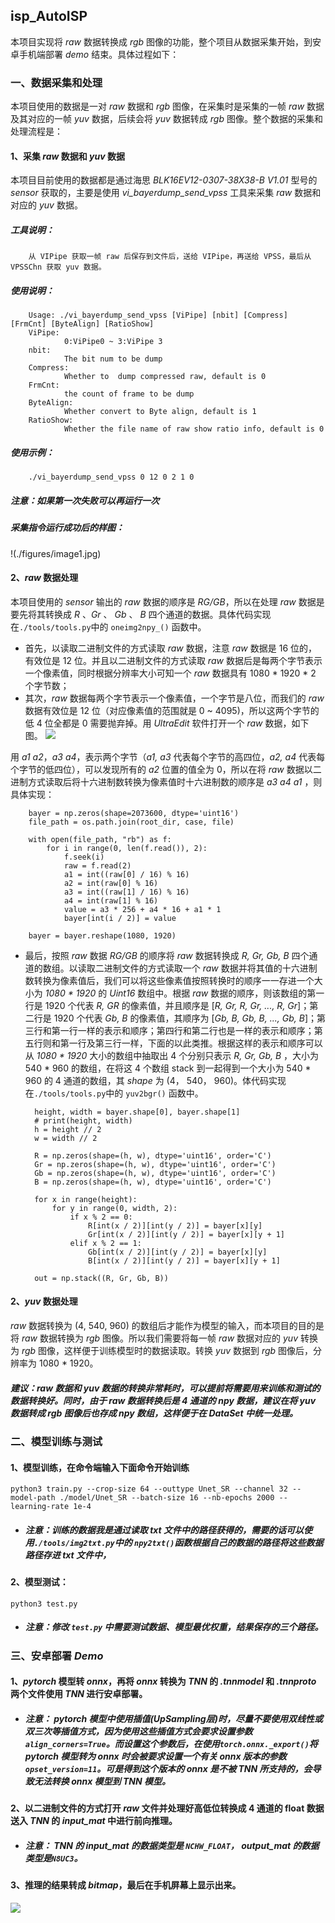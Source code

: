 ## **isp_AutoISP**
本项目实现将 _raw_ 数据转换成 _rgb_ 图像的功能，整个项目从数据采集开始，到安卓手机端部署 *demo* 结束。具体过程如下：

### **一、数据采集和处理**
本项目使用的数据是一对 _raw_ 数据和 _rgb_ 图像，在采集时是采集的一帧 _raw_ 数据及其对应的一帧 _yuv_ 数据，后续会将 _yuv_ 数据转成 _rgb_ 图像。整个数据的采集和处理流程是：

#### 1、采集 _raw_ 数据和 _yuv_ 数据
本项目目前使用的数据都是通过海思 _BLK16EV12-0307-38X38-B V1.01_ 型号的 _sensor_ 获取的，主要是使用 _vi_bayerdump_send_vpss_ 工具来采集 _raw_ 数据和对应的 _yuv_ 数据。
##### 工具说明：
        从 VIPipe 获取一帧 raw 后保存到文件后，送给 VIPipe，再送给 VPSS，最后从 VPSSChn 获取 yuv 数据。
##### 使用说明：
        Usage: ./vi_bayerdump_send_vpss [ViPipe] [nbit] [Compress] [FrmCnt] [ByteAlign] [RatioShow]
        ViPipe: 
                0:ViPipe0 ~ 3:ViPipe 3
        nbit: 
                The bit num to be dump
        Compress: 
                Whether to  dump compressed raw, default is 0
        FrmCnt: 
                the count of frame to be dump
        ByteAlign: 
                Whether convert to Byte align, default is 1
        RatioShow: 
                Whether the file name of raw show ratio info, default is 0
##### 使用示例：
        ./vi_bayerdump_send_vpss 0 12 0 2 1 0

##### 注意：如果第一次失败可以再运行一次

##### 采集指令运行成功后的样图：
!(./figures/image1.jpg)

#### 2、_raw_ 数据处理
本项目使用的 _sensor_ 输出的 _raw_ 数据的顺序是 _RG/GB_，所以在处理 _raw_ 数据是要先将其转换成 _R_ 、_Gr_ 、 _Gb_ 、 _B_ 四个通道的数据。具体代码实现在`./tools/tools.py`中的 `oneimg2npy_()` 函数中。 
* 首先，以读取二进制文件的方式读取 _raw_ 数据，注意 _raw_ 数据是 16 位的，有效位是 12 位。并且以二进制文件的方式读取 _raw_ 数据后是每两个字节表示一个像素值，同时根据分辨率大小可知一个 _raw_ 数据具有 1080 * 1920 * 2 个字节数；
* 其次，_raw_ 数据每两个字节表示一个像素值，一个字节是八位，而我们的 _raw_ 数据有效位是 12 位（对应像素值的范围就是 0 ~ 4095)，所以这两个字节的低 4 位全都是 0 需要抛弃掉。用 *UltraEdit* 软件打开一个 _raw_ 数据，如下图。
![](./figures/image3.png)

用 _a1 a2_，_a3 a4_，表示两个字节（*a1, a3* 代表每个字节的高四位，_a2, a4_ 代表每个字节的低四位），可以发现所有的 _a2_ 位置的值全为 0，所以在将 _raw_ 数据以二进制方式读取后将十六进制数转换为像素值时十六进制数的顺序是 _a3 a4 a1_ ，则具体实现：
        
        bayer = np.zeros(shape=2073600, dtype='uint16')
        file_path = os.path.join(root_dir, case, file)

        with open(file_path, "rb") as f:
            for i in range(0, len(f.read()), 2):
                f.seek(i)
                raw = f.read(2)
                a1 = int((raw[0] / 16) % 16)
                a2 = int(raw[0] % 16)
                a3 = int((raw[1] / 16) % 16)
                a4 = int(raw[1] % 16)
                value = a3 * 256 + a4 * 16 + a1 * 1
                bayer[int(i / 2)] = value

        bayer = bayer.reshape(1080, 1920)
    
* 最后，按照 _raw_ 数据 _RG/GB_ 的顺序将 _raw_ 数据转换成 _R, Gr, Gb, B_ 四个通道的数组。以读取二进制文件的方式读取一个 _raw_ 数据并将其值的十六进制数转换为像素值后，我们可以将这些像素值按照转换时的顺序一一存进一个大小为 _1080 * 1920_ 的 _Uint16_ 数组中。根据 _raw_ 数据的顺序，则该数组的第一行是 1920 个代表 _R, GR_ 的像素值，并且顺序是 [_R, Gr, R, Gr, ..., R, Gr_]；第二行是 1920 个代表 _Gb, B_ 的像素值，其顺序为 [_Gb, B, Gb, B, ..., Gb, B_]；第三行和第一行一样的表示和顺序；第四行和第二行也是一样的表示和顺序；第五行则和第一行及第三行一样，下面的以此类推。根据这样的表示和顺序可以从 _1080 * 1920_ 大小的数组中抽取出 4 个分别只表示 _R, Gr, Gb, B_ ，大小为 540 * 960 的数组，在将这 4 个数组 stack 到一起得到一个大小为 540 * 960 的 4 通道的数组，其 _shape_ 为 (4， 540， 960)。体代码实现在`./tools/tools.py`中的 `yuv2bgr()` 函数中。

        height, width = bayer.shape[0], bayer.shape[1]
        # print(height, width)
        h = height // 2
        w = width // 2

        R = np.zeros(shape=(h, w), dtype='uint16', order='C')
        Gr = np.zeros(shape=(h, w), dtype='uint16', order='C')
        Gb = np.zeros(shape=(h, w), dtype='uint16', order='C')
        B = np.zeros(shape=(h, w), dtype='uint16', order='C')

        for x in range(height):
            for y in range(0, width, 2):
                if x % 2 == 0:
                    R[int(x / 2)][int(y / 2)] = bayer[x][y]
                    Gr[int(x / 2)][int(y / 2)] = bayer[x][y + 1]
                elif x % 2 == 1:
                    Gb[int(x / 2)][int(y / 2)] = bayer[x][y]
                    B[int(x / 2)][int(y / 2)] = bayer[x][y + 1]

        out = np.stack((R, Gr, Gb, B))

#### 2、_yuv_ 数据处理
_raw_ 数据转换为 (4, 540, 960) 的数组后才能作为模型的输入，而本项目的目的是将 _raw_ 数据转换为 _rgb_ 图像。所以我们需要将每一帧 _raw_ 数据对应的 _yuv_ 转换为 _rgb_ 图像，这样便于训练模型时的数据读取。转换 _yuv_ 数据到 _rgb_ 图像后，分辨率为 1080 * 1920。

##### **建议**：_raw_ 数据和 _yuv_ 数据的转换非常耗时，可以提前将需要用来训练和测试的数据转换好。同时，由于 _raw_ 数据转换后是 4 通道的 _npy_ 数据，建议在将 _yuv_ 数据转成 _rgb_ 图像后也存成 _npy_ 数组，这样便于在 _DataSet_ 中统一处理。

### **二、模型训练与测试**

#### 1、模型训练，在命令端输入下面命令开始训练
    python3 train.py --crop-size 64 --outtype Unet_SR --channel 32 --model-path ./model/Unet_SR --batch-size 16 --nb-epochs 2000 --learning-rate 1e-4
* ##### 注意：训练的数据我是通过读取 _txt_ 文件中的路径获得的，需要的话可以使用`./tools/img2txt.py`中的 `npy2txt()`函数根据自己的数据的路径将这些数据路径存进 _txt_ 文件中，

#### 2、模型测试：
    python3 test.py
* ##### 注意：修改 `test.py` 中需要测试数据、模型最优权重，结果保存的三个路径。

### **三、安卓部署 _Demo_**

#### 1、_pytorch_ 模型转 _onnx_，再将 _onnx_ 转换为 _TNN_ 的 _.tnnmodel_ 和 _.tnnproto_ 两个文件使用 _TNN_ 进行安卓部署。
* ##### 注意： _pytorch_ 模型中使用插值(UpSampling层)时，尽量不要使用双线性或双三次等插值方式，因为使用这些插值方式会要求设置参数`align_corners=True`。而设置这个参数后，在使用`torch.onnx._export()`将 _pytorch_ 模型转为 _onnx_ 时会被要求设置一个有关 _onnx_ 版本的参数`opset_version=11`。可是得到这个版本的 _onnx_ 是不被 _TNN_ 所支持的，会导致无法转换 _onnx_ 模型到 _TNN_ 模型。 

#### 2、以二进制文件的方式打开 _raw_ 文件并处理好高低位转换成 4 通道的 float 数据送入 _TNN_ 的 _input_mat_ 中进行前向推理。
* ##### 注意： _TNN_ 的 _input_mat_ 的数据类型是 `NCHW_FLOAT`， _output_mat_ 的数据类型是`N8UC3`。

#### 3、推理的结果转成 _bitmap_，最后在手机屏幕上显示出来。
![](./figures/image2.jpg)
